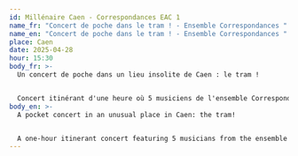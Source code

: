 ```yaml
---
id: Millénaire Caen - Correspondances EAC 1
name_fr: "Concert de poche dans le tram ! - Ensemble Correspondances "
name_en: "Concert de poche dans le tram ! - Ensemble Correspondances "
place: Caen
date: 2025-04-28
hour: 15:30
body_fr: >-
  Un concert de poche dans un lieu insolite de Caen : le tram !


  Concert itinérant d'une heure où 5 musiciens de l'ensemble Correspondances interpréteront du Rameau, mais pas uniquement !
body_en: >-
  A pocket concert in an unusual place in Caen: the tram!


  A one-hour itinerant concert featuring 5 musicians from the ensemble Correspondances playing Rameau, but not just Rameau!
---
```

